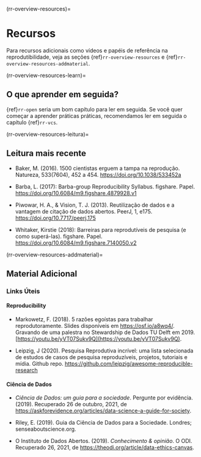 ﻿(rr-overview-resources)=
# Recursos
Para recursos adicionais como vídeos e papéis de referência na reprodutibilidade, veja as seções {ref}`rr-overview-resources` e {ref}`rr-overview-resources-addmaterial`.

(rr-overview-resources-learn)=
## O que aprender em seguida?
{ref}`rr-open` seria um bom capítulo para ler em seguida. Se você quer começar a aprender práticas práticas, recomendamos ler em seguida o capítulo {ref}`rr-vcs`.

(rr-overview-resources-leitura)=
## Leitura mais recente

* Baker, M. (2016). 1500 cientistas erguem a tampa na reprodução. Natureza, 533(7604), 452 a 454. https://doi.org/10.1038/533452a

* Barba, L. (2017): Barba-group Reproducibility Syllabus. figshare. Papel. https://doi.org/10.6084/m9.figshare.4879928.v1

* Piwowar, H. A., & Vision, T. J. (2013). Reutilização de dados e a vantagem de citação de dados abertos. PeerJ, 1, e175. https://doi.org/10.7717/peerj.175

* Whitaker, Kirstie (2018): Barreiras para reprodutíveis de pesquisa (e como superá-las). figshare. Papel. https://doi.org/10.6084/m9.figshare.7140050.v2

(rr-overview-resources-addmaterial)=
## Material Adicional

### Links Úteis

#### **Reproducibility**

* Markowetz, F. (2018). 5 razões egoístas para trabalhar reprodutoramente. Slides disponíveis em https://osf.io/a8wq4/. Gravando de uma palestra no Stewardship de Dados TU Delft em 2019. [https://youtu.be/yVT07Sukv9Q](https://youtu.be/yVT07Sukv9Q).

* Leipzig, J (2020). Pesquisa Reprodutiva incrível: uma lista selecionada de estudos de casos de pesquisa reproduzíveis, projetos, tutoriais e mídia. Github repo. https://github.com/leipzig/awesome-reproducible-research

#### **Ciência de Dados**

* _Ciência de Dados: um guia para a sociedade_. Pergunte por evidência. (2019). Recuperado 26 de outubro, 2021, de https://askforevidence.org/articles/data-science-a-guide-for-society.

* Riley, E. (2019). Guia da Ciência de Dados para a Sociedade. Londres; senseaboutscience.org.

* O Instituto de Dados Abertos. (2019). _Conhecimento & opinião_. O ODI. Recuperado 26, 2021, de https://theodi.org/article/data-ethics-canvas.
